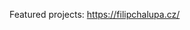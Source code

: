 <!-- <img src="./contributions.png" alt="drawing" width="597"/> -->

Featured projects: https://filipchalupa.cz/
